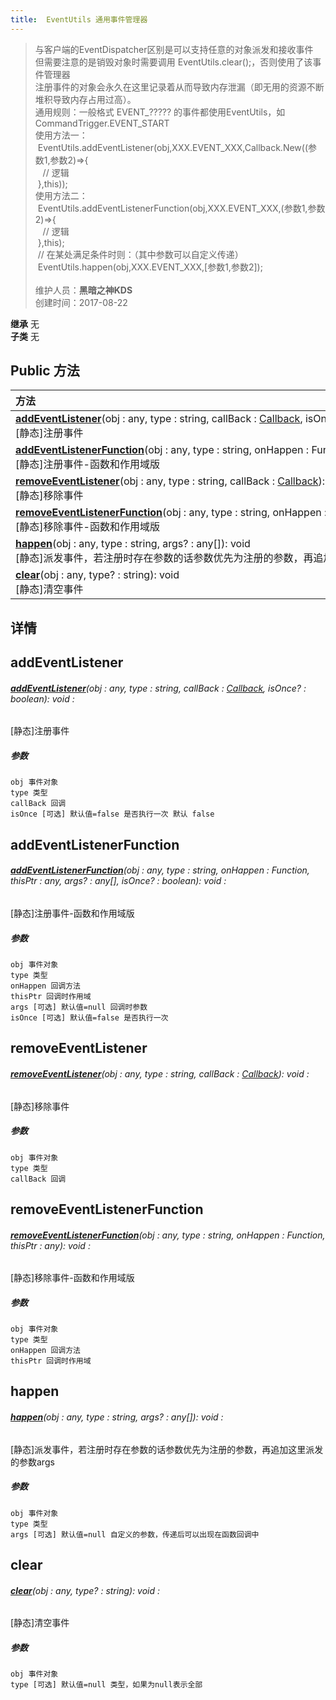 ```yaml
---
title:  EventUtils 通用事件管理器
---
```

>与客户端的EventDispatcher区别是可以支持任意的对象派发和接收事件<br>但需要注意的是销毁对象时需要调用 EventUtils.clear();，否则使用了该事件管理器<br>注册事件的对象会永久在这里记录着从而导致内存泄漏（即无用的资源不断堆积导致内存占用过高）。<br>通用规则：一般格式 EVENT_????? 的事件都使用EventUtils，如CommandTrigger.EVENT_START<br>使用方法一：<br>&nbsp;EventUtils.addEventListener(obj,XXX.EVENT_XXX,Callback.New((参数1,参数2)=>{<br>&nbsp;&nbsp;&nbsp;// 逻辑<br>&nbsp;},this));<br>使用方法二：<br>&nbsp;EventUtils.addEventListenerFunction(obj,XXX.EVENT_XXX,(参数1,参数2)=>{<br>&nbsp;&nbsp;&nbsp;// 逻辑<br>&nbsp;},this);<br>&nbsp;// 在某处满足条件时则：（其中参数可以自定义传递）<br>&nbsp;EventUtils.happen(obj,XXX.EVENT_XXX,[参数1,参数2]);<br><br>
>维护人员：**黑暗之神KDS**  
>创建时间：2017-08-22

**继承**  无<br>
**子类**  无<br>


## Public 方法
| <div style="width:1000px;text-align:left" >方法</div>                                                                                                                                                 |
| ----------------------------------------------------------------------------------------------------------------------------------------------------------------------------------------------------- |
| **[addEventListener](#addeventlistener)**(obj : any,  type : string,  callBack : [Callback](/zh_hans/library/2d/common/datastructures/callback),  isOnce? : boolean): void<br>[静态]注册事件          |
| **[addEventListenerFunction](#addeventlistenerfunction)**(obj : any,  type : string,  onHappen : Function,  thisPtr : any,  args? : any[],  isOnce? : boolean): void<br>[静态]注册事件-函数和作用域版 |
| **[removeEventListener](#removeeventlistener)**(obj : any,  type : string,  callBack : [Callback](/zh_hans/library/2d/common/datastructures/callback)): void<br>[静态]移除事件                        |
| **[removeEventListenerFunction](#removeeventlistenerfunction)**(obj : any,  type : string,  onHappen : Function,  thisPtr : any): void<br>[静态]移除事件-函数和作用域版                               |
| **[happen](#happen)**(obj : any,  type : string,  args? : any[]): void<br>[静态]派发事件，若注册时存在参数的话参数优先为注册的参数，再追加这里派发的参数args                                          |
| **[clear](#clear)**(obj : any,  type? : string): void<br>[静态]清空事件                                                                                                                               |

## 详情



## addEventListener
###### **[addEventListener](#addeventlistener)**(obj : any,  type : string,  callBack : [Callback](/zh_hans/library/2d/common/datastructures/callback),  isOnce? : boolean): void :
[静态]注册事件
##### 参数
	obj 事件对象
	type 类型
	callBack 回调
	isOnce [可选] 默认值=false 是否执行一次 默认 false



## addEventListenerFunction
###### **[addEventListenerFunction](#addeventlistenerfunction)**(obj : any,  type : string,  onHappen : Function,  thisPtr : any,  args? : any[],  isOnce? : boolean): void :
[静态]注册事件-函数和作用域版
##### 参数
	obj 事件对象
	type 类型
	onHappen 回调方法
	thisPtr 回调时作用域
	args [可选] 默认值=null 回调时参数
	isOnce [可选] 默认值=false 是否执行一次



## removeEventListener
###### **[removeEventListener](#removeeventlistener)**(obj : any,  type : string,  callBack : [Callback](/zh_hans/library/2d/common/datastructures/callback)): void :
[静态]移除事件
##### 参数
	obj 事件对象
	type 类型
	callBack 回调



## removeEventListenerFunction
###### **[removeEventListenerFunction](#removeeventlistenerfunction)**(obj : any,  type : string,  onHappen : Function,  thisPtr : any): void :
[静态]移除事件-函数和作用域版
##### 参数
	obj 事件对象
	type 类型
	onHappen 回调方法
	thisPtr 回调时作用域



## happen
###### **[happen](#happen)**(obj : any,  type : string,  args? : any[]): void :
[静态]派发事件，若注册时存在参数的话参数优先为注册的参数，再追加这里派发的参数args
##### 参数
	obj 事件对象
	type 类型
	args [可选] 默认值=null 自定义的参数，传递后可以出现在函数回调中



## clear
###### **[clear](#clear)**(obj : any,  type? : string): void :
[静态]清空事件
##### 参数
	obj 事件对象
	type [可选] 默认值=null 类型，如果为null表示全部





